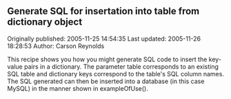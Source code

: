 ## Generate SQL for insertation into table from dictionary object 
Originally published: 2005-11-25 14:54:35 
Last updated: 2005-11-26 18:28:53 
Author: Carson Reynolds 
 
This recipe shows you how you might generate SQL code to insert the key-value pairs in a dictionary. The parameter table corresponds to an existing SQL table and dictionary keys correspond to the table's SQL column names. The SQL generated can then be inserted into a database (in this case MySQL) in the manner shown in exampleOfUse().